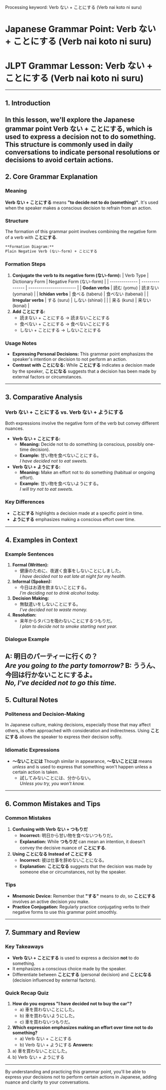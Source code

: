 Processing keyword: Verb ない + ことにする (Verb nai koto ni suru)
# Japanese Grammar Point: Verb ない + ことにする (Verb nai koto ni suru)
# JLPT Grammar Lesson: Verb ない + ことにする (Verb nai koto ni suru)

---
## 1. Introduction
In this lesson, we'll explore the Japanese grammar point **Verb ない + ことにする**, which is used to express a decision **not** to do something. This structure is commonly used in daily conversations to indicate personal resolutions or decisions to avoid certain actions.
---
## 2. Core Grammar Explanation
### Meaning
**Verb ない + ことにする** means **"to decide not to do (something)"**. It's used when the speaker makes a conscious decision to refrain from an action.
### Structure
The formation of this grammar point involves combining the negative form of a verb with **ことにする**.
```markdown
**Formation Diagram:**
Plain Negative Verb (ない-form) + ことにする
```
### Formation Steps
1. **Conjugate the verb to its negative form (ない-form):**
   | Verb Type      | Dictionary Form | Negative Form (ない-form) |
   | -------------- | --------------- | ------------------------ |
   | **Godan verbs**  | 読む (yomu)     | 読まない (yomanai)        |
   | **Ichidan verbs** | 食べる (taberu) | 食べない (tabenai)        |
   | **Irregular verbs** | する (suru)     | しない (shinai)           |
   |                | 来る (kuru)     | 来ない (konai)           |
2. **Add ことにする:**
   - 読まない + ことにする → 読まないことにする
   - 食べない + ことにする → 食べないことにする
   - しない + ことにする → しないことにする
### Usage Notes
- **Expressing Personal Decisions:** This grammar point emphasizes the speaker's intention or decision to not perform an action.
- **Contrast with ことになる:** While **ことにする** indicates a decision made by the speaker, **ことになる** suggests that a decision has been made by external factors or circumstances.
---
## 3. Comparative Analysis
### Verb ない + ことにする vs. Verb ない + ようにする
Both expressions involve the negative form of the verb but convey different nuances.
- **Verb ない + ことにする:**
  - **Meaning:** Decide not to do something (a conscious, possibly one-time decision).
  - **Example:** 甘い物を食べないことにする。  
    *I have decided not to eat sweets.*
- **Verb ない + ようにする:**
  - **Meaning:** Make an effort not to do something (habitual or ongoing effort).
  - **Example:** 甘い物を食べないようにする。  
    *I will try not to eat sweets.*
### Key Differences
- **ことにする** highlights a decision made at a specific point in time.
- **ようにする** emphasizes making a conscious effort over time.
---
## 4. Examples in Context
### Example Sentences
1. **Formal (Written):**
   - 健康のために、夜遅く食事をしないことにしました。  
     *I have decided not to eat late at night for my health.*
2. **Informal (Spoken):**
   - 今日はお酒を飲まないことにする。  
     *I'm deciding not to drink alcohol today.*
3. **Decision Making:**
   - 無駄遣いをしないことにする。  
     *I've decided not to waste money.*
4. **Resolution:**
   - 来年からタバコを吸わないことにするつもりだ。  
     *I plan to decide not to smoke starting next year.*
### Dialogue Example
**A:** 明日のパーティーに行くの？  
*Are you going to the party tomorrow?*
**B:** ううん、今回は行かないことにするよ。  
*No, I've decided not to go this time.*
---
## 5. Cultural Notes
### Politeness and Decision-Making
In Japanese culture, making decisions, especially those that may affect others, is often approached with consideration and indirectness. Using **ことにする** allows the speaker to express their decision softly.
### Idiomatic Expressions
- **～ないことには**
  Though similar in appearance, **～ないことには** means *unless* and is used to express that something won't happen unless a certain action is taken.
  - 試してみないことには、分からない。  
    *Unless you try, you won't know.*
---
## 6. Common Mistakes and Tips
### Common Mistakes
1. **Confusing with Verb ない + つもりだ**
   - **Incorrect:** 明日から甘い物を食べないつもりだ。
   - **Explanation:** While **つもりだ** can mean an intention, it doesn't convey the decisive nuance of **ことにする**.
2. **Using ことになる Instead of ことにする**
   - **Incorrect:** 彼は仕事を辞めないことになる。
   - **Explanation:** **ことになる** suggests that the decision was made by someone else or circumstances, not by the speaker.
### Tips
- **Mnemonic Device:** Remember that **"する"** means *to do*, so **ことにする** involves an active decision *you* make.
- **Practice Conjugation:** Regularly practice conjugating verbs to their negative forms to use this grammar point smoothly.
---
## 7. Summary and Review
### Key Takeaways
- **Verb ない + ことにする** is used to express a decision **not** to do something.
- It emphasizes a conscious choice made by the speaker.
- Differentiate between **ことにする** (personal decision) and **ことになる** (decision influenced by external factors).
### Quick Recap Quiz
1. **How do you express "I have decided not to buy the car"?**
   - a) 車を買わないことにした。
   - b) 車を買わないようにした。
   - c) 車を買わないつもりだ。
2. **Which expression emphasizes making an effort over time not to do something?**
   - a) Verb ない + ことにする
   - b) Verb ない + ようにする
**Answers:**
1. a) 車を買わないことにした。
2. b) Verb ない + ようにする
---
By understanding and practicing this grammar point, you'll be able to express your decisions not to perform certain actions in Japanese, adding nuance and clarity to your conversations.

